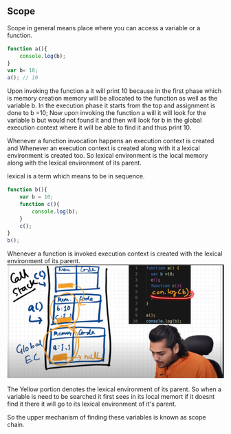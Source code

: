 ## Scope 

Scope in general means place where you can access a variable or a function. 
```js
function a(){
    console.log(b);
}
var b= 10; 
a(); // 10
```
Upon invoking the function a it will print 10 because in the first phase which is memory creation memory will be allocated to the function as well as the variable b. In the execution phase it starts from the top and assignment is done to b =10; Now upon invoking the function a will it will look for the variable b but would not found it and then will look for b in the global execution context where it will be able to find it and thus print 10. 


Whenever a function invocation happens an execution context is created and
Whenever an execution context is created along with it a lexical environment is created too. So lexical environment is the local memory along with the lexical environment of its parent. 

lexical is a term which means to be in sequence. 

```js
function b(){
    var b = 10;
    function c(){
        console.log(b);
    }
    c();
}
b();
```

Whenever a function is invoked execution context is created with the lexical environment of its parent. 
![](../images/cor-js-01.png)

The Yellow portion denotes the lexical environment of its parent. So when a variable is need to be searched it first sees in its local memort if it doesnt find it there it will go to its lexical environment of it's parent. 

So the upper mechanism of finding these variables is known as scope chain. 